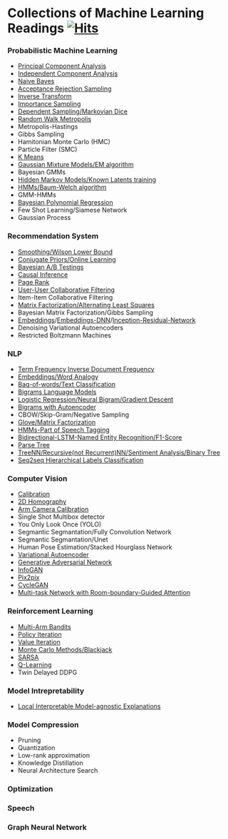 # Collections of Machine Learning Readings [![Hits](https://hits.seeyoufarm.com/api/count/incr/badge.svg?url=https%3A%2F%2Fgithub.com%2Fzcemycl%2Fmlreading-hub&count_bg=%2379C83D&title_bg=%23555555&icon=&icon_color=%23E7E7E7&title=hits&edge_flat=false)](https://hits.seeyoufarm.com)

### Probabilistic Machine Learning
* [Principal Component Analysis](https://github.com/zcemycl/ProbabilisticPerspectiveMachineLearning/blob/master/Machine%20Learning%20A%20Probabilistic%20Perspective/12LatentLinearModels/F12.5/12.5pcaImageDemo.ipynb)
* [Independent Component Analysis](https://github.com/zcemycl/ProbabilisticPerspectiveMachineLearning/blob/master/Machine%20Learning%20A%20Probabilistic%20Perspective/12LatentLinearModels/F12.20/12.20icaDemo.ipynb)
* [Naive Bayes](https://github.com/zcemycl/ProbabilisticPerspectiveMachineLearning/blob/master/Machine%20Learning%20A%20Probabilistic%20Perspective/3GMDD/F3.8/3.8naiveBayesBowDemo.ipynb)
* [Acceptance Rejection Sampling](notes/Acceptance-Rejection.ipynb)
* [Inverse Transform](notes/Inverse-Transform-Sampling.ipynb)
* [Importance Sampling](notes/ImportanceSampling.ipynb)
* [Dependent Sampling/Markovian Dice](notes/DependentSampling.ipynb)
* [Random Walk Metropolis](notes/Random-Walk-Metropolis.ipynb)
* Metropolis-Hastings
* Gibbs Sampling
* Hamitonian Monte Carlo (HMC)
* Particle Filter (SMC)
* [K Means](notes/K-Means.ipynb)
* [Gaussian Mixture Models/EM algorithm](notes/EM-GMM2.ipynb)
* Bayesian GMMs 
* [Hidden Markov Models/Known Latents training](notes/HMM_visible.ipynb)
* [HMMs/Baum-Welch algorithm](notes/EM_HMM_Sequence.ipynb) 
* GMM-HMMs
* [Bayesian Polynomial Regression](https://github.com/zcemycl/ProbabilisticPerspectiveMachineLearning/blob/master/Probabilistic%20Machine%20Learning/Introduction%20to%20Probabilistic%20Machine%20Learning/Bayesian%20inference%20and%20prediction%20with%20finite%20regression%20models.ipynb)
* Few Shot Learning/Siamese Network
* Gaussian Process

### Recommendation System
* [Smoothing/Wilson Lower Bound](notes/rs_Rate-Popularity.ipynb)
* [Conjugate Priors/Online Learning](notes/rs_Conjugate-Prior.ipynb)
* [Bayesian A/B Testings](notes/rs_ABtestings.ipynb)
* [Causal Inference](notes/rs_Causal-Inference.ipynb)
* [Page Rank](notes/rs_Page-Rank.ipynb)
* [User-User Collaborative Filtering](notes/rs_User-User-Collaborative-Filtering.ipynb)
* Item-Item Collaborative Filtering
* [Matrix Factorization/Alternating Least Squares](notes/rs_Matrix-Factorization.ipynb)
* Bayesian Matrix Factorization/Gibbs Sampling
* [Embeddings](notes/rs_Embedding.ipynb)/[Embeddings-DNN](notes/rs_Deep-Neural-Network.ipynb)/[Inception-Residual-Network](notes/rs-Residual-Learning.ipynb)
* Denoising Variational Autoencoders
* Restricted Boltzmann Machines

### NLP
* [Term Frequency Inverse Document Frequency](notes/nlp_TFIDF.ipynb)
* [Embeddings/Word Analogy](notes/nlp_Embeddings.ipynb)
* [Bag-of-words/Text Classification](notes/nlp_Bag-of-words.ipynb)
* [Bigrams Language Models](notes/nlp_Bigrams-Language-Models.ipynb)
* [Logistic Regression/Neural Bigram/Gradient Descent](notes/nlp_Neural-Bigram.ipynb)
* [Bigrams with Autoencoder](notes/nlp_Bigram-Autoencoder.ipynb)
* CBOW/Skip-Gram/Negative Sampling
* [Glove/Matrix Factorization](notes/nlp_Glove-Matrix-Factorization.ipynb)
* [HMMs-Part of Speech Tagging](notes/nlp_HMMs-POS.ipynb)
* [Bidirectional-LSTM-Named Entity Recognition/F1-Score](notes/nlp_Named-Entity-Recognition-RNN.ipynb)
* [Parse Tree](notes/nlp_Recurrent-Tree-Neural-Network.ipynb)
* [TreeNN/Recursive(not Recurrent)NN/Sentiment Analysis/Binary Tree](notes/nlp_Recurrent-Tree-Neural-Network.ipynb)
* [Seq2seq Hierarchical Labels Classification](https://github.com/zcemycl/seq2seq-labelladder)

### Computer Vision
* [Calibration](https://github.com/zcemycl/zcemycl.github.io/blob/master/resources/calibration.ipynb)
* [2D Homography](https://github.com/zcemycl/Robotics/blob/master/Perception/Logo%20Projection/LogoProjection.ipynb)
* [Arm Camera Calibration](https://github.com/zcemycl/Robotics/blob/master/DobotMagic/calibration/utils.py)
* Single Shot Multibox detector
* You Only Look Once (YOLO)
* Segmantic Segmantation/Fully Convolution Network
* Segmantic Segmantation/Unet
* Human Pose Estimation/Stacked Hourglass Network
* [Variational Autoencoder](https://github.com/zcemycl/self-work/blob/master/VAE/VAE2.ipynb)
* [Generative Adversarial Network](https://github.com/zcemycl/Matlab-GAN/blob/master/GAN/GAN.m)
* [InfoGAN](https://github.com/zcemycl/Matlab-GAN/blob/master/InfoGAN/InfoGAN.m)
* [Pix2pix](https://github.com/zcemycl/Matlab-GAN/blob/master/Pix2Pix/PIX2PIX.m)
* [CycleGAN](https://github.com/zcemycl/Matlab-GAN/blob/master/CycleGAN/CycleGAN.m)
* [Multi-task Network with Room-boundary-Guided Attention](https://github.com/zcemycl/TF2DeepFloorplan)

### Reinforcement Learning
* [Multi-Arm Bandits](https://github.com/zcemycl/zcemycl.github.io/blob/master/resources/rlread.ipynb)
* [Policy Iteration](https://github.com/zcemycl/Robotics/blob/master/Reinforcemnet%20Learning/PolicyIteration.ipynb)
* [Value Iteration](https://github.com/zcemycl/Robotics/blob/master/Reinforcemnet%20Learning/ValueIteration.ipynb)
* [Monte Carlo Methods/Blackjack](https://github.com/zcemycl/zcemycl.github.io/blob/master/resources/blackjack.ipynb)
* [SARSA](https://github.com/zcemycl/Robotics/blob/master/Reinforcemnet%20Learning/sarsa.ipynb)
* [Q-Learning](https://github.com/zcemycl/Robotics/blob/master/Reinforcemnet%20Learning/q-learning.ipynb)
* Twin Delayed DDPG

### Model Intrepretability
* [Local Interpretable Model-agnostic Explanations](https://github.com/zcemycl/ProbabilisticPerspectiveMachineLearning/blob/master/LIME/LIME.ipynb)

### Model Compression
* Pruning
* Quantization
* Low-rank approximation
* Knowledge Distillation
* Neural Architecture Search


### Optimization

### Speech

### Graph Neural Network


